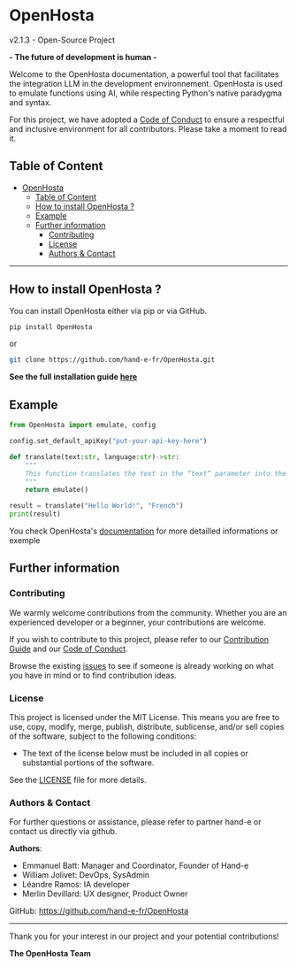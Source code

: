 # OpenHosta 
v2.1.3 - Open-Source Project

**- The future of development is human -**

Welcome to the OpenHosta documentation, a powerful tool that facilitates the integration LLM in the development environnement. OpenHosta is used to emulate functions using AI, while respecting Python's native paradygma and syntax.

For this project, we have adopted a [Code of Conduct](https://github.com/hand-e-fr/OpenHosta/blob/main/CODE_OF_CONDUCT.md) to ensure a respectful and inclusive environment for all contributors. Please take a moment to read it.

## Table of Content

- [OpenHosta](#openhosta)
  - [Table of Content](#table-of-content)
  - [How to install OpenHosta ?](#how-to-install-openhosta-)
  - [Example](#example)
  - [Further information](#further-information)
    - [Contributing](#contributing)
    - [License](#license)
    - [Authors \& Contact](#authors--contact)

---

## How to install OpenHosta ?

You can install OpenHosta either via pip or via GitHub.

```sh
pip install OpenHosta
```

or

```sh
git clone https://github.com/hand-e-fr/OpenHosta.git
```

**See the full installation guide [here](https://github.com/hand-e-fr/OpenHosta/blob/main/docs/installation.md)**

## Example

```python
from OpenHosta import emulate, config

config.set_default_apiKey("put-your-api-key-here")

def translate(text:str, language:str)->str:
    """
    This function translates the text in the “text” parameter into the language specified in the “language” parameter.
    """
    return emulate()

result = translate("Hello World!", "French")
print(result)
```
You check OpenHosta's [documentation](https://github.com/hand-e-fr/OpenHosta/blob/main/docs/doc.md) for more detailled informations or exemple

## Further information

### Contributing

We warmly welcome contributions from the community. Whether you are an experienced developer or a beginner, your contributions are welcome.

If you wish to contribute to this project, please refer to our [Contribution Guide](https://github.com/hand-e-fr/OpenHosta/blob/main/CONTRIBUTING.md) and our [Code of Conduct](https://github.com/hand-e-fr/OpenHosta/blob/main/CODE_OF_CONDUCT.md).

Browse the existing [issues](https://github.com/hand-e-fr/OpenHosta/issues) to see if someone is already working on what you have in mind or to find contribution ideas.

### License

This project is licensed under the MIT License. This means you are free to use, copy, modify, merge, publish, distribute, sublicense, and/or sell copies of the software, subject to the following conditions:

  - The text of the license below must be included in all copies or substantial portions of the software.

See the [LICENSE](https://github.com/hand-e-fr/OpenHosta/blob/main/LICENSE) file for more details.

### Authors & Contact

For further questions or assistance, please refer to partner hand-e or contact us directly via github.

**Authors**:
   - Emmanuel Batt: Manager and Coordinator, Founder of Hand-e
   - William Jolivet: DevOps, SysAdmin
   - Léandre Ramos: IA developer
   - Merlin Devillard: UX designer, Product Owner

GitHub: https://github.com/hand-e-fr/OpenHosta

---

Thank you for your interest in our project and your potential contributions!

**The OpenHosta Team**
